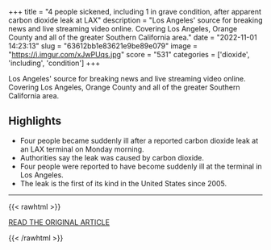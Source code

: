 +++
title = "4 people sickened, including 1 in grave condition, after apparent carbon dioxide leak at LAX"
description = "Los Angeles' source for breaking news and live streaming video online. Covering Los Angeles, Orange County and all of the greater Southern California area."
date = "2022-11-01 14:23:13"
slug = "63612bb1e83621e9be89e079"
image = "https://i.imgur.com/xJwPUqs.jpg"
score = "531"
categories = ['dioxide', 'including', 'condition']
+++

Los Angeles' source for breaking news and live streaming video online. Covering Los Angeles, Orange County and all of the greater Southern California area.

## Highlights

- Four people became suddenly ill after a reported carbon dioxide leak at an LAX terminal on Monday morning.
- Authorities say the leak was caused by carbon dioxide.
- Four people were reported to have become suddenly ill at the terminal in Los Angeles.
- The leak is the first of its kind in the United States since 2005.

---

{{< rawhtml >}}
  <p class="article-category">
    <a target="_blank" href="https://abc7.com/12402468/">READ THE ORIGINAL ARTICLE</a>
  </p>
{{< /rawhtml >}}
